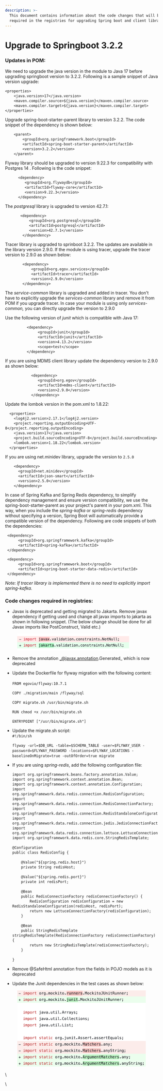 ```yaml
---
description: >-
  This document contains information about the code changes that will be
  required in the registries for upgrading Spring boot and client libraries
---
```


# Upgrade to Springboot 3.2.2

### Updates in POM:

We need to upgrade the java version in the module to Java 17 before upgrading springboot version to 3.2.2. Following is a sample snippet of Java version upgrade:

```
<properties>
    <java.version>17</java.version>
    <maven.compiler.source>${java.version}</maven.compiler.source>
    <maven.compiler.target>${java.version}</maven.compiler.target>
</properties>
```

Upgrade spring-boot-starter-parent library to version 3.2.2. The code snippet of the dependency is shown below:

```
    <parent>
        <groupId>org.springframework.boot</groupId>
        <artifactId>spring-boot-starter-parent</artifactId>
        <version>3.2.2</version>
    </parent>
```

Flyway library should be upgraded to version 9.22.3 for compatibility with Postgres 14 . Following is the code snippet:

```
      <dependency>
         <groupId>org.flywaydb</groupId>
         <artifactId>flyway-core</artifactId>
         <version>9.22.3</version>
      </dependency>
```

The _postgresql_ library is upgraded to version 42.7.1:

```
       <dependency>
           <groupId>org.postgresql</groupId>
           <artifactId>postgresql</artifactId>
           <version>42.7.1</version>
        </dependency>
```

Tracer library is upgraded to sprinboot 3.2.2. The updates are available in the library version 2.9.0. If the module is using tracer, upgrade the tracer version to 2.9.0 as shown below:

```
        <dependency>
            <groupId>org.egov.services</groupId>
            <artifactId>tracer</artifactId>
            <version>2.9.0</version>
        </dependency>
```

The _service-common_ library is  upgraded and added in tracer. You don't have to explicitly upgrade the _services-common_ library and remove it from POM if you upgrade tracer. In case your module is using only  _services-common,_ you can directly upgrade the version to 2.9.0

Use the following version of _junit_ which is compatible with Java 17:

```
          <dependency>
               <groupId>junit</groupId>
               <artifactId>junit</artifactId>
               <version>4.13.2</version>
               <scope>test</scope>
          </dependency>
```

If you are using MDMS client library update the dependency version to 2.9.0 as shown below:

```
            <dependency>
               <groupId>org.egov</groupId>
               <artifactId>mdms-client</artifactId>
               <version>2.9.0</version>
            </dependency>
```

Update the lombok version in the pom.xml to 1.8.22:

```
  <properties>
    <log4j2.version>2.17.1</log4j2.version>
    <project.reporting.outputEncoding>UTF-8</project.reporting.outputEncoding>
    <java.version>17</java.version>
    <project.build.sourceEncoding>UTF-8</project.build.sourceEncoding>
    <lombok.version>1.18.22</lombok.version>
  </properties>
```

If you are using net.minidev library, upgrade the version to `2.5.0`

```
    <dependency>
      <groupId>net.minidev</groupId>
      <artifactId>json-smart</artifactId>
      <version>2.5.0</version>
    </dependency>
```

In case of Spring Kafka and Spring Redis dependency, to simplify dependency management and ensure version compatibility, we use the spring-boot-starter-parent as your project's parent in your pom.xml. This way, when you include the _spring-kafka_ or _spring-redis_ dependency without specifying a version, Spring Boot will automatically provide a compatible version of the dependency. Following are code snippets of both the dependencies:

```
 <dependency>
      <groupId>org.springframework.kafka</groupId>
      <artifactId>spring-kafka</artifactId>
 </dependency>
```

```
 <dependency>
      <groupId>org.springframework.boot</groupId>
      <artifactId>spring-boot-starter-data-redis</artifactId>
 </dependency>
```

_Note: If tracer library is implemented there is no need to explicitly import spring-kafka._



### Code changes required in registries:

* Javax is deprecated and getting migrated to Jakarta. Remove javax dependency if getting used and change all javax imports to jakarta as shown in following snippet. (The below change should be done for all Javax imports like PostConstruct, Valid etc.)

<figure><img src="../../.gitbook/assets/Screenshot 2024-03-04 at 4.38.45 PM.png" alt=""><figcaption></figcaption></figure>

* Remove the annotation _@javax.annotation.Generated_ which is now deprecated
*   Update the Dockerfile for flyway migration with the following content:\
    \
    `FROM egovio/flyway:10.7.1`

    `COPY ./migration/main /flyway/sql`

    `COPY migrate.sh /usr/bin/migrate.sh`

    `RUN chmod +x /usr/bin/migrate.sh`

    `ENTRYPOINT ["/usr/bin/migrate.sh"]`
*   Update the migrate.sh script:\
    &#x20;`#!/bin/sh`

    `flyway -url=$DB_URL -table=$SCHEMA_TABLE -user=$FLYWAY_USER -password=$FLYWAY_PASSWORD -locations=$FLYWAY_LOCATIONS -baselineOnMigrate=true -outOfOrder=true migrate`
*   If you are using _spring-redis_, add the following configuration file:

    ```
    import org.springframework.beans.factory.annotation.Value;
    import org.springframework.context.annotation.Bean;
    import org.springframework.context.annotation.Configuration;
    import org.springframework.data.redis.connection.RedisConfiguration;
    import org.springframework.data.redis.connection.RedisConnectionFactory;
    import org.springframework.data.redis.connection.RedisStandaloneConfiguration;
    import org.springframework.data.redis.connection.jedis.JedisConnectionFactory;
    import org.springframework.data.redis.connection.lettuce.LettuceConnectionFactory;
    import org.springframework.data.redis.core.StringRedisTemplate;

    @Configuration
    public class RedisConfig {

        @Value("${spring.redis.host}")
        private String redisHost;

        @Value("${spring.redis.port}")
        private int redisPort;

        @Bean
        public RedisConnectionFactory redisConnectionFactory() {
            RedisConfiguration redisConfiguration = new RedisStandaloneConfiguration(redisHost, redisPort);
            return new LettuceConnectionFactory(redisConfiguration);
        }

        @Bean
        public StringRedisTemplate stringRedisTemplate(RedisConnectionFactory redisConnectionFactory) {
            return new StringRedisTemplate(redisConnectionFactory);
        }

    }
    ```
* Remove @SafeHtml annotation from the fields in POJO models as it is deprecated
* Update the Junit dependencies in the test cases as shown below:

<figure><img src="../../.gitbook/assets/Screenshot 2024-03-04 at 7.03.06 PM.png" alt=""><figcaption><p> </p></figcaption></figure>

\




\


###

###
